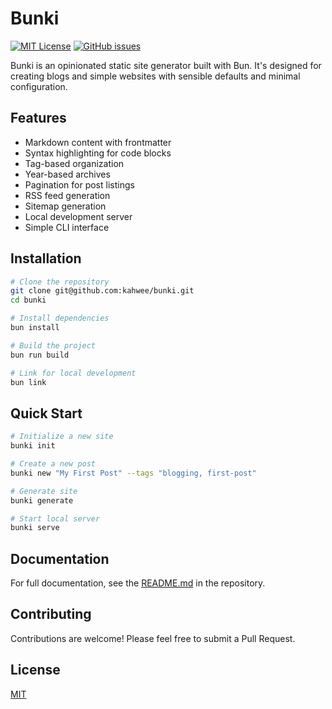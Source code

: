 # Bunki

[![MIT License](https://img.shields.io/github/license/kahwee/bunki)](https://github.com/kahwee/bunki/blob/main/LICENSE)
[![GitHub issues](https://img.shields.io/github/issues/kahwee/bunki)](https://github.com/kahwee/bunki/issues)

Bunki is an opinionated static site generator built with Bun. It's designed for creating blogs and simple websites with sensible defaults and minimal configuration.

## Features

- Markdown content with frontmatter
- Syntax highlighting for code blocks
- Tag-based organization
- Year-based archives
- Pagination for post listings
- RSS feed generation
- Sitemap generation
- Local development server
- Simple CLI interface

## Installation

```bash
# Clone the repository
git clone git@github.com:kahwee/bunki.git
cd bunki

# Install dependencies
bun install

# Build the project
bun run build

# Link for local development
bun link
```

## Quick Start

```bash
# Initialize a new site
bunki init

# Create a new post
bunki new "My First Post" --tags "blogging, first-post"

# Generate site
bunki generate

# Start local server
bunki serve
```

## Documentation

For full documentation, see the [README.md](https://github.com/kahwee/bunki/blob/main/README.md) in the repository.

## Contributing

Contributions are welcome! Please feel free to submit a Pull Request.

## License

[MIT](https://github.com/kahwee/bunki/blob/main/LICENSE)